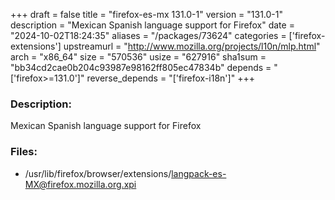 +++
draft = false
title = "firefox-es-mx 131.0-1"
version = "131.0-1"
description = "Mexican Spanish language support for Firefox"
date = "2024-10-02T18:24:35"
aliases = "/packages/73624"
categories = ['firefox-extensions']
upstreamurl = "http://www.mozilla.org/projects/l10n/mlp.html"
arch = "x86_64"
size = "570536"
usize = "627916"
sha1sum = "bb34cd2cae0b204c93987e98162ff805ec47834b"
depends = "['firefox>=131.0']"
reverse_depends = "['firefox-i18n']"
+++
### Description: 
Mexican Spanish language support for Firefox

### Files: 
* /usr/lib/firefox/browser/extensions/langpack-es-MX@firefox.mozilla.org.xpi

